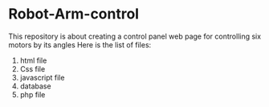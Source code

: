 # Robot-Arm-control

This repository is about creating a control panel web page for controlling six motors by its angles 
Here is the list of files:

1. html file 
2.  Css file
3. javascript file
4. database
5. php file  
